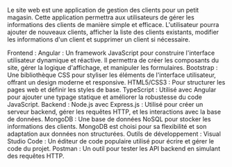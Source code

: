 Le site web est une application de gestion des clients pour un petit magasin. Cette application permettra aux utilisateurs de gérer les informations des clients de manière simple et efficace. L'utilisateur pourra ajouter de nouveaux clients, afficher la liste des clients existants, modifier les informations d'un client et supprimer un client si nécessaire.

Frontend :
Angular : Un framework JavaScript pour construire l'interface utilisateur dynamique et réactive. Il permettra de créer les composants du site, gérer la logique d'affichage, et manipuler les formulaires.
Bootstrap : Une bibliothèque CSS pour styliser les éléments de l'interface utilisateur, offrant un design moderne et responsive.
HTML5/CSS3 : Pour structurer les pages web et définir les styles de base.
TypeScript : Utilisé avec Angular pour ajouter une typage statique et améliorer la robustesse du code JavaScript.
Backend :
Node.js avec Express.js : Utilisé pour créer un serveur backend, gérer les requêtes HTTP, et les interactions avec la base de données.
MongoDB : Une base de données NoSQL pour stocker les informations des clients. MongoDB est choisi pour sa flexibilité et son adaptation aux données non structurées.
Outils de développement :
Visual Studio Code : Un éditeur de code populaire utilisé pour écrire et gérer le code du projet.
Postman : Un outil pour tester les API backend en simulant des requêtes HTTP.


